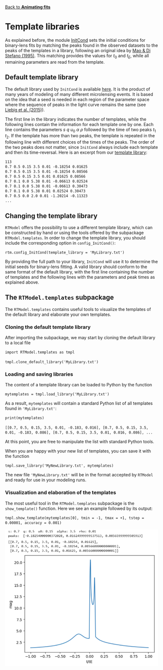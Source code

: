 [Back to **Animating fits**](Animation.md)

# Template libraries

As explained before, the module [InitCond](InitCond.md) sets the initial conditions for binary-lens fits by matching the peaks found in the observed datasets to the peaks of the templates in a library, following an original idea by [Mao & Di Stefano (1995)](https://ui.adsabs.harvard.edu/abs/1995ApJ...440...22M/abstract). This matching provides the values for $t_0$ and $t_E$, while all remaining parameters are read from the template.

## Default template library

The default library used by `InitCond` is available [here](/RTModel/data/TemplateLibrary.txt). It is the product of many years of modeling of many different microlensing events. It is based on the idea that a seed is needed in each region of the parameter space where the sequence of peaks in the light curve remains the same (see [Liebig et al. (2015)](https://ui.adsabs.harvard.edu/abs/2015MNRAS.450.1565L/abstract)).

The first line in the library indicates the number of templates, while the following lines contain the information for each template one by one. Each line contains the parameters $s$ $q$ $u_0$ $\alpha$ $\rho$ followed by the time of two peaks $t_1$ $t_2$. If the template has more than two peaks, the template is repeated in the following line with different choices of the times of the peaks. The order of the two peaks does not matter, since `InitCond` always include each template and then its time-reversal. Here is an excerpt from our [template library](/RTModel/data/TemplateLibrary.txt):

```
113
0.7 0.5 0.15 3.5 0.01 -0.18254 0.01625
0.7 0.5 0.15 3.5 0.01 -0.18254 0.08566
0.7 0.5 0.15 3.5 0.01 0.01625 0.08566
0.7 0.1 0.0 5.38 0.01 -0.06613 0.02524
0.7 0.1 0.0 5.38 0.01 -0.06613 0.30473
0.7 0.1 0.0 5.38 0.01 0.02524 0.30473
0.7 0.5 0.0 2.0 0.01 -1.20214 -0.11323
...
```

## Changing the template library

`RTModel` offers the possibility to use a different template library, which can be constructed by hand or using the tools offered by the subpackage `RTModel.templates`. In order to change the template library, you should include the corresponding option in `config_InitCond()`:

```
rtm.config_InitCond(template_library = 'MyLibrary.txt')
```

By providing the full path to your library, `InitCond` will use it to determine the initial seeds for binary-lens fitting. A valid library should conform to the same format of the default library, with the first line containing the number of templates and the following lines with the parameters and peak times as explained above.

## The `RTModel.templates` subpackage

The `RTModel.templates` contains useful tools to visualize the templates of the default library and elaborate your own templates.

### Cloning the default template library

After importing the subpackage, we may start by cloning the default library to a local file

```
import RTModel.templates as tmpl

tmpl.clone_default_library('MyLibrary.txt')
```

### Loading and saving libraries

The content of a template library can be loaded to Python by the function

```
mytemplates = tmpl.load_library('MyLibrary.txt')
```

As a result, `mytemplates` will contain a standard Python list of all templates found in `'MyLibrary.txt'`:

```
print(mytemplates)

[[0.7, 0.5, 0.15, 3.5, 0.01, -0.183, 0.016], [0.7, 0.5, 0.15, 3.5, 0.01, -0.183, 0.086], [0.7, 0.5, 0.15, 3.5, 0.01, 0.016, 0.086], ...
```

At this point, you are free to manipulate the list with standard Python tools. 

When you are happy with your new list of templates, you can save it with the function

```
tmpl.save_library('MyNewLibrary.txt', mytemplates)
```

The new file `'MyNewLibrary.txt'` will be in the format accepted by `RTModel` and ready for use in your modeling runs.

### Visualization and elaboration of the templates

The most useful tool in the `RTModel.templates` subpackage is the `show_template()` function. Here we see an example followed by its output:

```
tmpl.show_template(mytemplates[0], tmin = -1, tmax = +1, tstep = 0.00001, accuracy = 0.001)
```
<img src="Template.png" width = 900>


